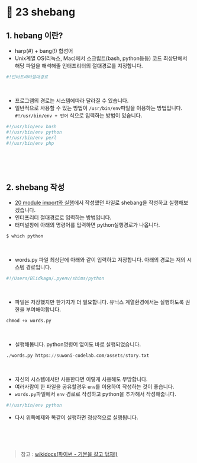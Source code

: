 # 📝 23 shebang
## 1. hebang 이란?
* harp(#) + bang(!) 합성어
* Unix계열 OS(리눅스, Mac)에서 스크립트(bash, python등등) 코드 최상단에서 해당 파일을 해석해줄 인터프리터의 절대경로를 지정합니다.
```python
#!인터프리터절대경로
```
<br/>

* 프로그램의 경로는 시스템에따라 달라질 수 있습니다.
* 일반적으로 사용할 수 있는 방법이 `/usr/bin/env`파일을 이용하는 방법입니다. `#!/usr/bin/env + 언어` 식으로 입력하는 방법이 있습니다.
```python
#!/usr/bin/env bash
#!/usr/bin/env python
#!/usr/bin/env perl
#!/usr/bin/env php
```

<br/><br/><br/>
## 2. shebang 작성
* [20 module import와 실행](https://github.com/my-choe/TIL/blob/main/Python/Python_Basic_Grammar/20_module_import%EC%99%80_%EC%8B%A4%ED%96%89.md)에서 작성했던 파일로 shebang을 작성하고 실행해보겠습니다.
* 인터프리터 절대경로로 입력하는 방법입니다.
* 터미널창에 아래의 명령어를 입력하면 python실행경로가 나옵니다.
```python
$ which python
```
<br/>

* words.py 파일 최상단에 아래와 같이 입력하고 저장합니다. 아래의 경로는 저의 시스템 경로입니다.
```python
#!/Users/Blidkaga/.pyenv/shims/python
```
<br/>

* 파일은 저장했지만 한가지가 더 필요합니다. 유닉스 계열환경에서는 실행하도록 권한을 부여해야합니다.
```python
chmod +x words.py  
```
<br/>

* 실행해봅니다. python명령어 없이도 바로 실행되었습니다.
```python
./words.py https://suwoni-codelab.com/assets/story.txt
```
<br/>

* 자신의 시스템에서만 사용한다면 이렇게 사용해도 무방합니다.
* 여러사람이 한 파일을 공유할경우 `env`를 이용하여 작성하는 것이 좋습니다.
* `words.py`파일에서 `env` 경로로 작성하고 python을 추가해서 작성해줍니다.
```python
#!/usr/bin/env python
```
* 다시 위쪽예제와 똑같이 실행하면 정상적으로 실행됩니다.

<br/><br/><br/>
> 참고 : [wikidocs(파이썬 - 기본을 갈고 닦자!)](https://wikidocs.net/16048)
